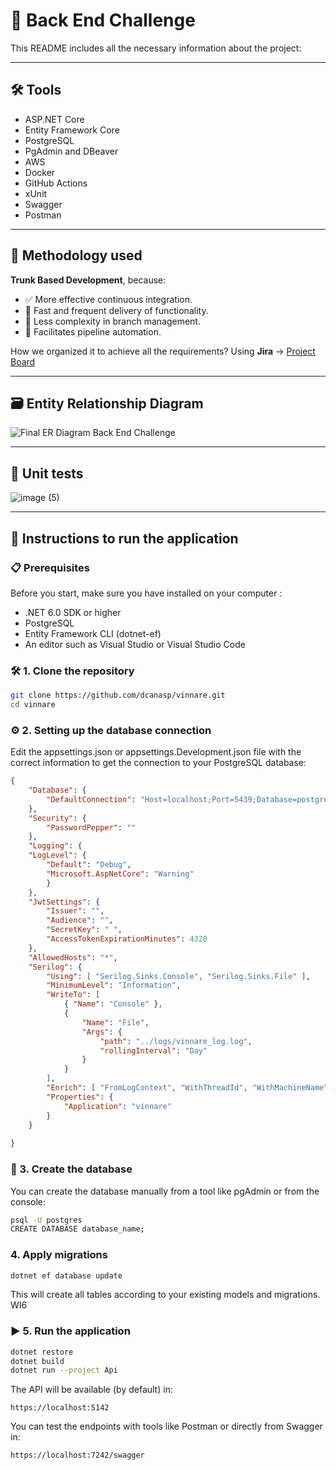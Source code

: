 # 🧠 Back End Challenge
This README includes all the necessary information about the project:
 
 ---
 
## 🛠 Tools
- ASP.NET Core
- Entity Framework Core
- PostgreSQL
- PgAdmin and DBeaver
- AWS
- Docker
- GitHub Actions
- xUnit
- Swagger
- Postman

---

## 🚀 Methodology used
**Trunk Based Development**, because:
- ✅ More effective continuous integration.  
- 🚀 Fast and frequent delivery of functionality.  
- 🔄 Less complexity in branch management.  
- 🤖 Facilitates pipeline automation.

How we organized it to achieve all the requirements?
Using **Jira** → [Project Board](https://vinnare.atlassian.net/jira/software/projects/SCRUM/list?sortBy=duedate&direction=ASC&atlOrigin=eyJpIjoiNzMzOGFiNGE4YzViNDY0ZTg1MGRlZTMyNjFkZDRiZjQiLCJwIjoiaiJ9)

---

## 🗃️ Entity Relationship Diagram
![Final ER Diagram Back End Challenge](https://github.com/user-attachments/assets/79d672cb-227e-4e36-bf7b-a8f895e7edc0)


---

## 🧪 Unit tests
![image (5)](https://github.com/user-attachments/assets/07af065b-773c-4004-899d-008b66582efb)

---

## 🧰 Instructions to run the application
### 📋 Prerequisites
Before you start, make sure you have installed on your computer :
- .NET 6.0 SDK or higher
- PostgreSQL
- Entity Framework CLI (dotnet-ef)
- An editor such as Visual Studio or Visual Studio Code
### 🛠️ 1. Clone the repository
```bash
git clone https://github.com/dcanasp/vinnare.git
cd vinnare
```
### ⚙️ 2. Setting up the database connection
Edit the appsettings.json or appsettings.Development.json file with the correct information to get the connection to your PostgreSQL database:
```json
{
    "Database": {
        "DefaultConnection": "Host=localhost;Port=5439;Database=postgres;Username=postgres;Password=1234"
    },  
    "Security": {
        "PasswordPepper": ""
    },
    "Logging": {
    "LogLevel": {
        "Default": "Debug",
        "Microsoft.AspNetCore": "Warning"
        }
    },
    "JwtSettings": {
        "Issuer": "",
        "Audience": "",
        "SecretKey": " ",
        "AccessTokenExpirationMinutes": 4320
    },
    "AllowedHosts": "*",
    "Serilog": {
        "Using": [ "Serilog.Sinks.Console", "Serilog.Sinks.File" ],
        "MinimumLevel": "Information",
        "WriteTo": [
            { "Name": "Console" },
            {
                "Name": "File",
                "Args": {
                    "path": "../logs/vinnare_log.log",
                    "rollingInterval": "Day"
                }
            }
        ],
        "Enrich": [ "FromLogContext", "WithThreadId", "WithMachineName" ],
        "Properties": {
            "Application": "vinnare"
        }
    }
 
}
```
### 🧱 3. Create the database 
You can create the database manually from a tool like pgAdmin or from the console:
```bash
psql -U postgres
CREATE DATABASE database_name;
```
### 4. Apply migrations
```bash
dotnet ef database update
```
This will create all tables according to your existing models and migrations. WI6
### ▶️ 5. Run the application
```bash
dotnet restore
dotnet build
dotnet run --project Api
```
The API will be available (by default) in:
```console
https://localhost:5142
```
You can test the endpoints with tools like Postman or directly from Swagger in:
```console
https://localhost:7242/swagger
```
